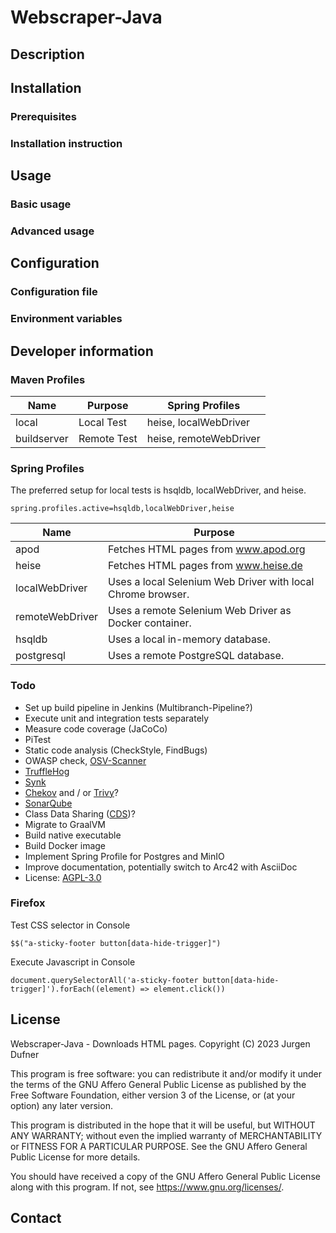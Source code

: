 # Webscraper-Java

## Description



## Installation

### Prerequisites

### Installation instruction

## Usage

### Basic usage

### Advanced usage

## Configuration

### Configuration file

### Environment variables

## Developer information

### Maven Profiles

| Name        | Purpose     | Spring Profiles        |
|-------------|-------------|------------------------|
| local       | Local Test  | heise, localWebDriver  |
| buildserver | Remote Test | heise, remoteWebDriver |

### Spring Profiles

The preferred setup for local tests is hsqldb, localWebDriver, and heise.

    spring.profiles.active=hsqldb,localWebDriver,heise

| Name            | Purpose                                                     |
|-----------------|-------------------------------------------------------------|
| apod            | Fetches HTML pages from www.apod.org                        |
| heise           | Fetches HTML pages from www.heise.de                        |
| localWebDriver  | Uses a local Selenium Web Driver with local Chrome browser. |
| remoteWebDriver | Uses a remote Selenium Web Driver as Docker container.      |
| hsqldb          | Uses a local in-memory database.                            |
| postgresql      | Uses a remote PostgreSQL database.                          |

### Todo

* Set up build pipeline in Jenkins (Multibranch-Pipeline?)
* Execute unit and integration tests separately
* Measure code coverage (JaCoCo)
* PiTest
* Static code analysis (CheckStyle, FindBugs)
* OWASP check, [OSV-Scanner](https://google.github.io/osv-scanner/)
* [TruffleHog](https://trufflesecurity.com/trufflehog)
* [Synk](https://snyk.io/)
* [Chekov](https://www.checkov.io/) and / or [Trivy](https://github.com/aquasecurity/trivy)?
* [SonarQube](https://www.sonarsource.com/products/sonarqube/)
* Class Data Sharing ([CDS](https://docs.spring.io/spring-framework/reference/integration/cds.html))? 
* Migrate to GraalVM
* Build native executable
* Build Docker image
* Implement Spring Profile for Postgres and MinIO
* Improve documentation, potentially switch to Arc42 with AsciiDoc
* License: [AGPL-3.0](https://www.gnu.org/licenses/agpl-3.0)

### Firefox

Test CSS selector in Console

    $$("a-sticky-footer button[data-hide-trigger]")
 
Execute Javascript in Console

    document.querySelectorAll('a-sticky-footer button[data-hide-trigger]').forEach((element) => element.click())

## License

Webscraper-Java - Downloads HTML pages.
Copyright (C) 2023 Jurgen Dufner

This program is free software: you can redistribute it and/or modify
it under the terms of the GNU Affero General Public License as
published by the Free Software Foundation, either version 3 of the
License, or (at your option) any later version.

This program is distributed in the hope that it will be useful,
but WITHOUT ANY WARRANTY; without even the implied warranty of
MERCHANTABILITY or FITNESS FOR A PARTICULAR PURPOSE.  See the
GNU Affero General Public License for more details.

You should have received a copy of the GNU Affero General Public License
along with this program.  If not, see <https://www.gnu.org/licenses/>.

## Contact
